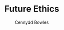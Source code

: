 ---
title: "Future Ethics"
author: "Cennydd Bowles"
isbn: ""
isbn13: ""
rating: "5"
publisher: "NowNext Press"
pages: "228"
publishYear: "2018"
read: "2018"
goodreads_id: "41975945"
language: "en"
---